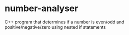 # number-analyser
C++ program that determines if a number is even/odd and positive/negative/zero using nested if statements
